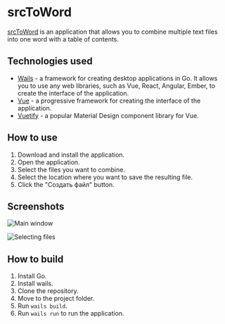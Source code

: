 # srcToWord

[srcToWord](https://github.com/ker264/srcToWord) is an application that allows you to combine multiple text files into one word with a table of contents.

## Technologies used

* [Wails](https://wails.io/) - a framework for creating desktop applications in Go. It allows you to use any web libraries, such as Vue, React, Angular, Ember, to create the interface of the application.
* [Vue](https://vuejs.org/) - a progressive framework for creating the interface of the application.
* [Vuetify](https://vuetifyjs.com/) - a popular Material Design component library for Vue.

## How to use

1. Download and install the application.
2. Open the application.
3. Select the files you want to combine.
4. Select the location where you want to save the resulting file.
5. Click the "Создать файл" button.

## Screenshots

![Main window](https://i.imgur.com/mHXqAaR.png "Main window")

![Selecting files](https://i.imgur.com/jbpZf1T.png "Selecting files")

## How to build

1. Install Go.
2. Install wails.
3. Clone the repository.
4. Move to the project folder.
5. Run `wails build`.
6. Run `wails run` to run the application.

